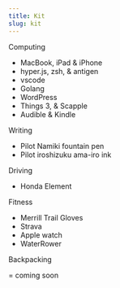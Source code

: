 ```yaml
---
title: Kit
slug: kit
---
```


Computing

- MacBook, iPad & iPhone
- hyper.js, zsh, & antigen
- vscode
- Golang
- WordPress
- Things 3, & Scapple
- Audible & Kindle

Writing

- Pilot Namiki fountain pen
- Pilot iroshizuku ama-iro ink

Driving

- Honda Element

Fitness

- Merrill Trail Gloves
- Strava
- Apple watch
- WaterRower

Backpacking

= coming soon
